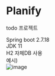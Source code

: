 # Planify
todo 프로젝트

Spring boot 2.7.18
<br>
JDK 11
<br>
H2 자체DB 사용
<br>예시)
<br>![image](https://github.com/user-attachments/assets/fd8ab86f-12b5-44ff-9ec7-84aeb1c6b946)
